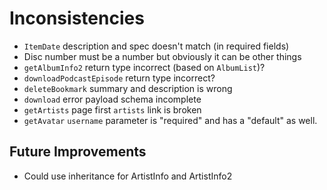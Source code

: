 # Inconsistencies

* `ItemDate` description and spec doesn't match (in required fields)
* Disc number must be a number but obviously it can be other things
* `getAlbumInfo2` return type incorrect (based on `AlbumList`)?
* `downloadPodcastEpisode` return type incorrect?
* `deleteBookmark` summary and description is wrong
* `download` error payload schema incomplete
* `getArtists` page first `artists` link is broken
* `getAvatar` `username` parameter is "required" and has a "default" as well. 

## Future Improvements

* Could use inheritance for ArtistInfo and ArtistInfo2
